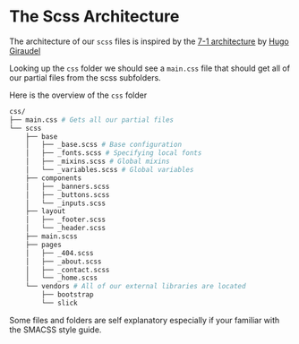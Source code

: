 # The Scss Architecture

The architecture of our `scss` files is inspired by the [7-1 architecture](https://sass-guidelin.es/) by [Hugo Giraudel](https://hugogiraudel.com/)

Looking up the `css` folder we should see a `main.css` file that should get all of our partial files from the scss subfolders.

Here is the overview of the `css` folder

```bash
css/
├── main.css # Gets all our partial files
└── scss
    ├── base
    │   ├── _base.scss # Base configuration
    │   ├── _fonts.scss # Specifying local fonts
    │   ├── _mixins.scss # Global mixins
    │   └── _variables.scss # Global variables
    ├── components
    │   ├── _banners.scss
    │   ├── _buttons.scss
    │   └── _inputs.scss
    ├── layout
    │   ├── _footer.scss
    │   └── _header.scss
    ├── main.scss
    ├── pages
    │   ├── _404.scss
    │   ├── _about.scss
    │   ├── _contact.scss
    │   └── _home.scss
    └── vendors # All of our external libraries are located
        ├── bootstrap
        └── slick
```

Some files and folders are self explanatory especially if your familiar with the SMACSS style guide.
